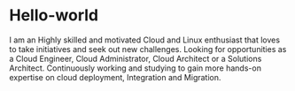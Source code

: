 # Hello-world
I am an Highly skilled and motivated Cloud and Linux enthusiast that loves to take initiatives and seek out new challenges. Looking for opportunities as a Cloud Engineer, Cloud Administrator, Cloud Architect or a Solutions Architect. Continuously working and studying to gain more hands-on expertise on cloud deployment, Integration and Migration.
